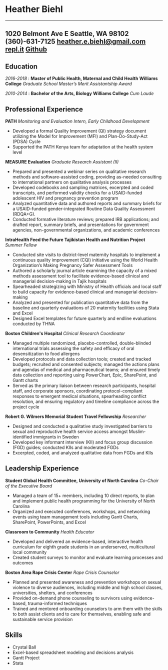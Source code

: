 Heather Biehl
===========
----------
1020 Belmont Ave E
Seattle, WA 98102
(360)-631-7125
heather.e.biehl@gmail.com
 [repl.it](https://repl.it/@hbiehl)
[Github](https://github.com/hbiehl0)
-----------
 Education
------------

_2016-2018_
:   **Master of Public Health, Maternal and Child Health**
    **Williams College**
    *Graduate School Master’s Merit Assistantship Award*

_2010-2014_
:   **Bachelor of the Arts, Biology**
    **Williams College**
    *Cum Laude*

Professional Experience
----------

**PATH**
_Monitoring and Evaluation Intern, Early Childhood Development_
* Developed a formal Quality Improvement (QI) strategy document utilizing the Model for Improvement (MFI) and Plan-Do-Study-Act (PDSA) Cycle
* Supported the PATH Kenya team for adaptation at the health system level

**MEASURE Evaluation**
_Graduate Research Assistant (II)_
* Prepared and presented a webinar series on qualitative research methods and software-assisted coding, providing as-needed consulting to international partners on qualitative analysis processes
* Developed codebooks and sampling matrices, excerpted and coded transcripts, and performed validity checks for a USAID-funded adolescent HIV and pregnancy prevention program
* Analyzed quantitative data and authored reports and summary briefs for a USAID-funded gender-integrated Routine Data Quality Assessment (RDQA+G).
* Conducted formative literature reviews; prepared IRB applications; and drafted report, summary briefs, and presentations for government agencies, non-governmental organizations, and academic conferences

**IntraHealth Feed the Future Tajikistan Health and Nutrition Project**
_Summer Fellow_
* Conducted site visits to district-level maternity hospitals to implement a continuous quality improvement (CQI) initiative using the World Health Organization’s Making Pregnancy Safer Assessment Tools
* Authored a scholarly journal article examining the capacity of a mixed methods assessment tool to facilitate evidence-based clinical and managerial decision-making in Tajik hospitals
* Spearheaded strategizing with Ministry of Health officials and local staff to build capacity for evidence-based clinical and managerial decision-making
* Analyzed and presented for publication quantitative data from the baseline and quarterly evaluations of 20 maternity facilities using Stata and Excel
* Designed Excel templates for future quarterly and endline evaluations conducted by THNA

**Boston Children's Hospital**
_Clinical Research Coordinator_
* Managed multiple randomized, placebo-controlled, double-blinded international trials assessing the safety and efficacy of oral desensitization to food allergens
* Developed protocols and data collection tools; created and tracked budgets; recruited and consented subjects; managed the actions plans and agendas of medical and pharmaceutical teams; and ensured timely data collection and reporting using PowerChart, Epic, SharePoint, and Gantt charts
* Served as the primary liaison between research participants, hospital staff, and corporate sponsors, coordinating protocol-compliant responses to emergent medical situations, spearheading conflict resolution, and ensuring regulatory and timeline compliance across the project cycle

**Robert G. Wilmers Memorial Student Travel Fellowship**
_Researcher_
* Designed and conducted a qualitative study investigated barriers to sexual and reproductive health service access amongst Muslim-identified immigrants in Sweden
* Developed key informant interview (KII) and focus group discussion (FGD) guides; conducted KIIs and moderated FGDs
* Excerpted, coded, and analyzed qualitative data from FGDs and KIIs


Leadership Experience
--------------------
**Student Global Health Committee, University of North Carolina**
_Co-Chair of the Executive Board_
* Managed a team of 15+ members, including 10 direct reports, to plan and implement public health programming for the University of North Carolina
* Organized and executed conferences, workshops, and networking events using team management tools including Gantt Charts, SharePoint, PowerPoints, and Excel

**Classroom to Community**
_Health Educator_
* Developed and delivered an evidence-based, interactive health curriculum for eighth grade students in an underserved, multicultural local community
* Created student surveys to monitor and evaluate learning processes and outcomes

**Boston Area Rape Crisis Center**
_Rape Crisis Counselor_
* Planned and presented awareness and prevention workshops on sexual violence to diverse audiences, including middle and high school classes, universities, shelters, and conferences
* Provided on-demand phone counseling to survivors using evidence-based, trauma-informed techniques
* Trained and mentored onboarding counselors to arm them with the skills to both assist clients and to care for themselves, enabling safe and sustainable service provision

Skills
--------------------
* Crystal Ball
* Excel-based spreadsheet modeling and decisions analysis
* Gantt Project
* Stata
